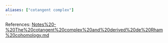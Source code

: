 ```yaml
---
aliases: ["cotangent complex"]
---
```


References: [Notes%20-%20The%20cotangent%20complex%20and%20derived%20de%20Rham%20cohomology.md](Notes%20-%20The%20cotangent%20complex%20and%20derived%20de%20Rham%20cohomology.md)